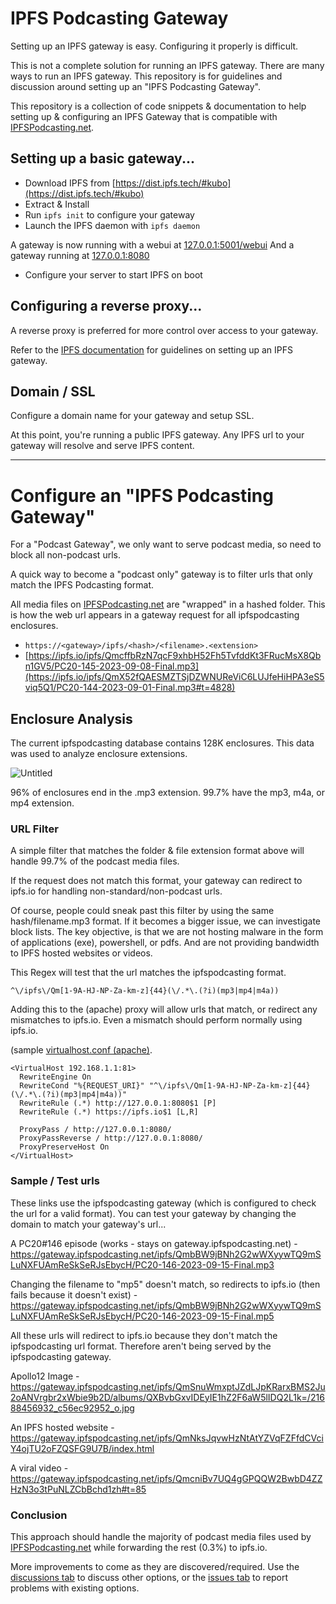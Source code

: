 # IPFS Podcasting Gateway
Setting up an IPFS gateway is easy.
Configuring it properly is difficult.

This is not a complete solution for running an IPFS gateway. There are many ways to run an IPFS gateway. This repository is for guidelines and discussion around setting up an "IPFS Podcasting Gateway".

This repository is a collection of code snippets & documentation to help setting up & configuring an IPFS Gateway that is compatible with [IPFSPodcasting.net](https://ipfspodcasting.net).

## Setting up a basic gateway...
- Download IPFS from [https://dist.ipfs.tech/#kubo](https://dist.ipfs.tech/#kubo)
- Extract & Install 
- Run `ipfs init` to configure your gateway
- Launch the IPFS daemon with `ipfs daemon`
  
A gateway is now running with a webui at [127.0.0.1:5001/webui](http://127.0.0.1:5001/webui)
And a gateway running at [127.0.0.1:8080](http://127.0.0.1:8080/ipfs/QmYwAPJzv5CZsnA625s3Xf2nemtYgPpHdWEz79ojWnPbdG/readme)

- Configure your server to start IPFS on boot
  
## Configuring a reverse proxy...
A reverse proxy is preferred for more control over access to your gateway.

Refer to the [IPFS documentation](https://docs.ipfs.tech/how-to/gateway-best-practices/#self-hosting-a-gateway) for guidelines on setting up an IPFS gateway.

## Domain / SSL
Configure a domain name for your gateway and setup SSL.

At this point, you're running a public IPFS gateway. Any IPFS url to your gateway will resolve and serve IPFS content. 

---

# Configure an "IPFS Podcasting Gateway"
For a "Podcast Gateway", we only want to serve podcast media, so need to block all non-podcast urls.

A quick way to become a "podcast only" gateway is to filter urls that only match the IPFS Podcasting format.

All media files on [IPFSPodcasting.net](https://ipfspodcasting.net) are "wrapped" in a hashed folder. This is how the web url appears in a gateway request for all ipfspodcasting enclosures.

- `https://<gateway>/ipfs/<hash>/<filename>.<extension>`
- [https://ipfs.io/ipfs/QmcffbRzN7qcF9xhbH52Fh5TvfddKt3FRucMsX8Qbn1GV5/PC20-145-2023-09-08-Final.mp3](https://ipfs.io/ipfs/QmX52fQAESMZTSjDZWNUReViC6LUJfeHiHPA3eS5viq5Q1/PC20-144-2023-09-01-Final.mp3#t=4828)

## Enclosure Analysis
The current ipfspodcasting database contains 128K enclosures. This data was used to analyze enclosure extensions.

![Untitled](https://github.com/Cameron-IPFSPodcasting/podcast-Gateway/assets/103131615/d89ecd40-49fa-4226-ba5c-b7947cf98f0c)

96% of enclosures end in the .mp3 extension. 
99.7% have the mp3, m4a, or mp4 extension.

### URL Filter
A simple filter that matches the folder & file extension format above will handle 99.7% of the podcast media files.

If the request does not match this format, your gateway can redirect to ipfs.io for handling non-standard/non-podcast urls.

Of course, people could sneak past this filter by using the same hash/filename.mp3 format. If it becomes a bigger issue, we can investigate block lists. The key objective, is that we are not hosting malware in the form of applications (exe), powershell, or pdfs. And are not providing bandwidth to IPFS hosted websites or videos.

This Regex will test that the url matches the ipfspodcasting format.
```
^\/ipfs\/Qm[1-9A-HJ-NP-Za-km-z]{44}(\/.*\.(?i)(mp3|mp4|m4a))
```
Adding this to the (apache) proxy will allow urls that match, or redirect any mismatches to ipfs.io. Even a mismatch should perform normally using ipfs.io.

(sample [virtualhost.conf (apache)](https://github.com/Cameron-IPFSPodcasting/podcast-Gateway/blob/main/sample-apache-virtualhost.conf).
```
<VirtualHost 192.168.1.1:81>
  RewriteEngine On
  RewriteCond "%{REQUEST_URI}" "^\/ipfs\/Qm[1-9A-HJ-NP-Za-km-z]{44}(\/.*\.(?i)(mp3|mp4|m4a))"
  RewriteRule (.*) http://127.0.0.1:8080$1 [P]
  RewriteRule (.*) https://ipfs.io$1 [L,R]

  ProxyPass / http://127.0.0.1:8080/
  ProxyPassReverse / http://127.0.0.1:8080/
  ProxyPreserveHost On
</VirtualHost>
```
### Sample / Test urls
These links use the ipfspodcasting gateway (which is configured to check the url for a valid format). You can test your gateway by changing the domain to match your gateway's url...

A PC20#146 episode (works - stays on gateway.ipfspodcasting.net) - https://gateway.ipfspodcasting.net/ipfs/QmbBW9jBNh2G2wWXyywTQ9mSLuNXFUAmReSkSeRJsEbycH/PC20-146-2023-09-15-Final.mp3

Changing the filename to "mp5" doesn't match, so redirects to ipfs.io  (then fails because it doesn't exist) - https://gateway.ipfspodcasting.net/ipfs/QmbBW9jBNh2G2wWXyywTQ9mSLuNXFUAmReSkSeRJsEbycH/PC20-146-2023-09-15-Final.mp5

All these urls will redirect to ipfs.io because they don't match the ipfspodcasting url format. Therefore aren't being served by the ipfspodcasting gateway.

Apollo12 Image - https://gateway.ipfspodcasting.net/ipfs/QmSnuWmxptJZdLJpKRarxBMS2Ju2oANVrgbr2xWbie9b2D/albums/QXBvbGxvIDEyIE1hZ2F6aW5lIDQ2L1k=/21688456932_c56ec92952_o.jpg

An IPFS hosted website - https://gateway.ipfspodcasting.net/ipfs/QmNksJqvwHzNtAtYZVqFZFfdCVciY4ojTU2oFZQSFG9U7B/index.html

A viral video - https://gateway.ipfspodcasting.net/ipfs/QmcniBv7UQ4gGPQQW2BwbD4ZZHzN3o3tPuNLZCbBchd1zh#t=85

### Conclusion
This approach should handle the majority of podcast media files used by [IPFSPodcasting.net](https://ipfspodcasting.net) while forwarding the rest (0.3%) to ipfs.io.

More improvements to come as they are discovered/required. Use the [discussions tab](https://github.com/Cameron-IPFSPodcasting/podcast-Gateway/discussions) to discuss other options, or the [issues tab](https://github.com/Cameron-IPFSPodcasting/podcast-Gateway/issues) to report problems with existing options.

